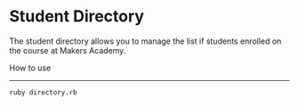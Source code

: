 Student Directory
===================

The student directory allows you to manage the list if students enrolled on the course at Makers Academy. 

How to use

------------

```shell
ruby directory.rb
```
